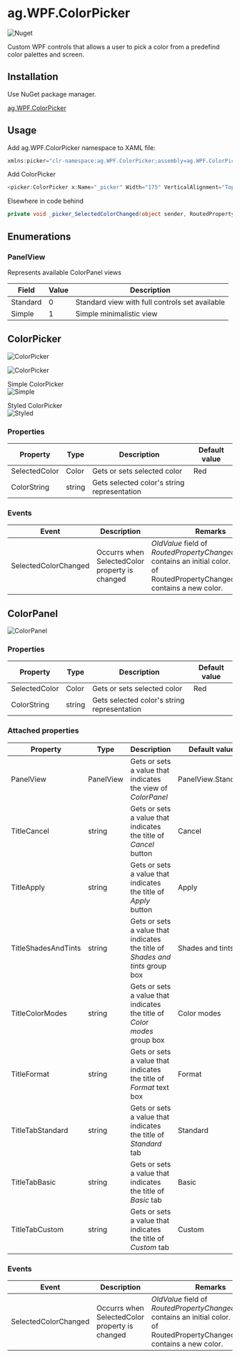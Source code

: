 
# ag.WPF.ColorPicker

![Nuget](https://img.shields.io/nuget/v/ag.WPF.ColorPicker)

Custom WPF controls that allows a user to pick a color from a predefind color palettes and screen.

## Installation

Use NuGet package manager.

[ag.WPF.ColorPicker](https://www.nuget.org/packages/ag.WPF.ColorPicker/)

## Usage

Add ag.WPF.ColorPicker namespace to XAML file:

```csharp
xmlns:picker="clr-namespace:ag.WPF.ColorPicker;assembly=ag.WPF.ColorPicker"
```

Add ColorPicker

```csharp
<picker:ColorPicker x:Name="_picker" Width="175" VerticalAlignment="Top" Grid.Column="0" Margin="20" SelectedColorChanged="_picker_SelectedColorChanged"/>
```

Elsewhere in code behind

```csharp
private void _picker_SelectedColorChanged(object sender, RoutedPropertyChangedEventArgs<Color> e) => Background = new SolidColorBrush(e.NewValue);
```

## Enumerations

### PanelView

Represents available ColorPanel views

Field|Value|Description
------|-----|-----------
Standard|0|Standard view with full controls set available
Simple|1|Simple minimalistic view

## ColorPicker

![ColorPicker](https://am3pap005files.storage.live.com/y4mf2W_o2lI8j-Zx_nIXBGRYCzXsAp2Bj9escVmQyCFQOAKcDImrHR0in63IXhZaMeuQnDBdBFt5d3r5zJHpxSjAlNAhRmKcFCSTJWfPljYGZni80fud7F62V7PfRYLnm92CaZsSpsNEpqopXGwTId2DkpFfd7yFPn1hs5ACo-iCCZfnOwtKeTXUh_t07aIIhLF?width=220&height=32&cropmode=none "ColorPicker")</br>

![ColorPicker](https://am3pap005files.storage.live.com/y4m0Tb-wnFOxqyQ2oENXhcpyB9t2NHbypbhiLDalMePEEIJ-B4lIhkJFwnby_IvMspeG-tOxr9nAdYL2rWof5jVCXIjgxsqSZac44NMMV8lSDYPUfLtiEuFRRZVRL9FAO4tYOi1690XCc3cI0xiiJscNDn6eqNla7OeliXrP1pBQzNVDGTjVmqAiKSvgU1W0LVM?width=503&height=606&cropmode=none "ColorPicker")</br>

Simple ColorPicker</br>
![Simple](https://am3pap005files.storage.live.com/y4m_XgfKX4jiWxAc8FAypyq5RGSJRzZDwavGH1NrgahSuo-hyI1caDxna60MhUGCYpV6Ja88BcKzGk9uTsMI2ArQbfsyHncvK5cavCbhtEl-ujYafGUbVQeVtogc12jRb5ejgqkAqqKxesNc1h4FE3ToKn-dZLtDpy2S-pbdjJGSFrP-0WBKpjNXQY3-I8LgdCl?width=503&height=334&cropmode=none)</br>

Styled ColorPicker</br>
![Styled](https://am3pap005files.storage.live.com/y4mroTj9anmehNNgT1WeuYbcJvrSs-D6I4FMuKCwJVfRb6spyNbrayJzvCxFLzhK1wOz2gDFFXPKVAIm_OXSm178tg3t9qPRBvdEvGK-zfBz24JfJ7M67QBt1k2n8Bj_58OI_WXb7DNTPCNVCiuwKARAWQ-D6il32PCPv77WVjLBC7rnVI1PE2SrpCjQtmRWOmn?width=506&height=611&cropmode=none)

### Properties

Property | Type | Description | Default value
--- | --- | --- | ---
SelectedColor | Color | Gets or sets selected color | Red
ColorString | string | Gets selected color's string representation |

### Events

Event | Description | Remarks
--- | --- | ---
SelectedColorChanged | Occurrs when SelectedColor property is changed | *OldValue* field of *RoutedPropertyChangedEventArgs* contains an initial color. *NewValue* of RoutedPropertyChangedEventArgs contains a new color.

## ColorPanel

![ColorPanel](https://am3pap005files.storage.live.com/y4mL4QjQXZZsx60HQEnqI1zEgi9kgme0g-wsvcwbKPiARc5RPa94S7SJfbi4ThKEttRIKeVOnvtTi8mtbIrikTW34OGXo9olfBJIrpGBsGdGARB5TX6oiGW3gafzf0ndTmT6sIjTVne1LIuxbCBiF0td0FOoRSnqChKVA6Kw0ORNZxF0GjhdqCYMDAkYMmaNQlA?width=546&height=545&cropmode=none "ColorPanel")

### Properties

Property | Type | Description | Default value
--- | --- | --- | ---
SelectedColor | Color | Gets or sets selected color | Red
ColorString | string | Gets selected color's string representation |

### Attached properties

Property | Type | Description | Default value
--- | --- | --- | ---
PanelView | PanelView | Gets or sets a value that indicates the view of *ColorPanel* | PanelView.Standard
TitleCancel | string | Gets or sets a value that indicates the title of *Cancel* button | Cancel
TitleApply | string | Gets or sets a value that indicates the title of *Apply* button | Apply
TitleShadesAndTints | string | Gets or sets a value that indicates the title of *Shades and tints* group box | Shades and tints
TitleColorModes | string | Gets or sets a value that indicates the title of *Color modes* group box | Color modes
TitleFormat | string | Gets or sets a value that indicates the title of *Format* text box | Format
TitleTabStandard | string | Gets or sets a value that indicates the title of *Standard* tab | Standard
TitleTabBasic | string | Gets or sets a value that indicates the title of *Basic* tab | Basic
TitleTabCustom | string | Gets or sets a value that indicates the title of *Custom* tab | Custom

### Events

Event | Description | Remarks
--- | --- | ---
SelectedColorChanged | Occurrs when SelectedColor property is changed |  *OldValue* field of *RoutedPropertyChangedEventArgs* contains an initial color. *NewValue* of RoutedPropertyChangedEventArgs contains a new color.
